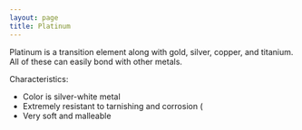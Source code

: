 ```yaml
---
layout: page
title: Platinum
---
```


Platinum is a transition element along with gold, silver, copper, and titanium.
All of these can easily bond with other metals.

Characteristics:
* Color is silver-white metal 
* Extremely resistant to tarnishing and corrosion (
* Very soft and malleable

